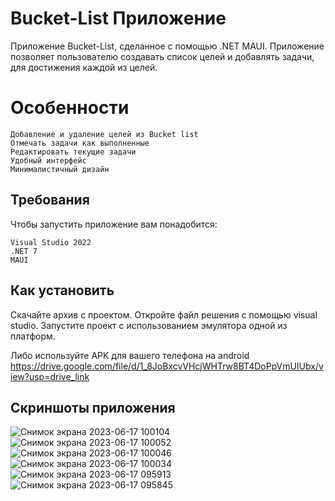 # Bucket-List Приложение
Приложение Bucket-List, сделанное с помощью .NET MAUI. Приложение позволяет пользователю создавать список целей и добавлять задачи, для достижения каждой из целей.

# Особенности

    Добавление и удаление целей из Bucket list
    Отмечать задачи как выполненные
    Редактировать текущие задачи
    Удобный интерфейс
    Минималистичный дизайн

## Требования

Чтобы запустить приложение вам понадобится:

    Visual Studio 2022
    .NET 7 
    MAUI
## Как установить
Скачайте архив с проектом. 
Откройте файл решения с помощью visual studio. 
Запустите проект с использованием эмулятора одной из платформ.

Либо используйте APK для вашего телефона на android
https://drive.google.com/file/d/1_8JoBxcvVHcjWHTrw8BT4DoPpVmUIUbx/view?usp=drive_link 

## Скриншоты приложения
![Снимок экрана 2023-06-17 100104](https://github.com/Yami-cs/Bucket-List/assets/82933148/98e9ba47-3962-4f24-8f97-1d362b4297d2)
![Снимок экрана 2023-06-17 100052](https://github.com/Yami-cs/Bucket-List/assets/82933148/836e8245-d327-48ad-b335-060cde8c3d03)
![Снимок экрана 2023-06-17 100046](https://github.com/Yami-cs/Bucket-List/assets/82933148/e67ce0f2-67f2-4249-bb66-d874e7164342)
![Снимок экрана 2023-06-17 100034](https://github.com/Yami-cs/Bucket-List/assets/82933148/08bb537e-9d0f-4382-a79f-6c7765112b15)
![Снимок экрана 2023-06-17 095913](https://github.com/Yami-cs/Bucket-List/assets/82933148/a061e7ae-c7bb-4d3f-af8d-21bbdd403a8f)
![Снимок экрана 2023-06-17 095845](https://github.com/Yami-cs/Bucket-List/assets/82933148/81d92024-d2d1-4bd7-aee1-cf2373205ab7)
